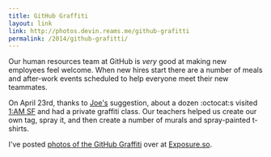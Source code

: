 ```yaml
---
title: GitHub Graffiti
layout: link
link: http://photos.devin.reams.me/github-grafitti
permalink: /2014/github-grafitti/
---
```

Our human resources team at GitHub is *very* good at making new employees feel welcome. When new hires start there are a number of meals and after-work events scheduled to help everyone meet their new teammates.

On April 23rd, thanks to [Joe's](https://github.com/joewadcan) suggestion, about a dozen :octocat:s visited [1:AM SF](http://1amsf.com) and had a private graffiti class. Our teachers helped us create our own tag, spray it, and then create a number of murals and spray-painted t-shirts.

I've posted [photos of the GitHub Graffiti](http://photos.devin.reams.me/github-grafitti) over at [Exposure.so](http://exposure.so/).
